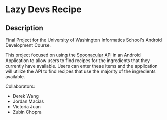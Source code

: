 # Lazy Devs Recipe

## Description
Final Project for the University of Washington Informatics School's Android Development Course.

This project focused on using the [Spoonacular API](https://spoonacular.com/food-api) in an Android Application to allow users
to find recipes for the ingredients that they currently have available. Users can enter these items and the application
will utilize the API to find recipes that use the majority of the ingredients available.

Collaborators:
 - Derek Wang
 - Jordan Macias
 - Victoria Juan
 - Zubin Chopra
